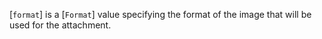 [`format`] is a [`Format`] value specifying the format of the
image that will be used for the attachment.